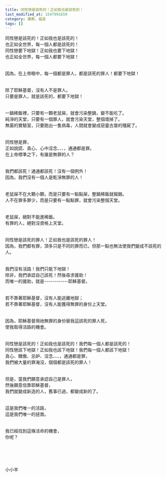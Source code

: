 ```yaml
---
title: 同性戀是該死的！正如我也是該死的！
last_modified_at: 1547991659
category: 護教、福音
tags: []
---
```


同性戀是該死的！正如我也是該死的！<br>也正如全世界，每一個人都是該死的！<br><!--more-->同性戀要下地獄！正如我也要下地獄！<br>也正如全世界，每一個人都要下地獄！<br><br><br>因為，在上帝眼中，每一個都是罪人，都是該死的罪人！都要下地獄！<br><br><br>除了耶穌基督，沒有人不是罪人。<br>只要是罪人，就是該死的，都要下地獄！<br><br><br>一鍋稀飯裡，只要有一顆老鼠屎，就會污染整鍋，變不能吃了。<br>純淨的天堂，只要有一個罪人，就會污染天堂，整個壞掉了。<br>無菌的實驗室，只要跑出一隻病毒，人間就會變成惡靈古堡的殭屍了。<br><br><br>同性戀是罪，<br>正如說謊、貪心、心中淫念、、、，通通都是罪。<br>在上帝標準之下，有誰是無罪的人？<br><br><br>我們都該死！通通都該死！沒有一個例外！<br>因為，我們沒有一個人是乾淨無罪的人！<br><br><br>老鼠屎不在大顆小顆，而是只要有一點點屎，整鍋稀飯就報銷。<br>人不在罪多罪少，而是只要有一點點罪，就會污染整個天堂。<br><br><br>老鼠屎，絕對不能進稀飯。<br>有罪的人，絕對沒資格上天堂。<br><br><br>同性戀是該死的罪人！正如我也是該死的罪人！<br>因為，我們都有罪，頂多只是不同的罪而已，但那一點也無法使我們變成不該死的人。<br><br><br>我們沒有活路！我們只能下地獄！<br>除非，我們承認自己該死！然後尋求援助！<br>而唯一的援助，就是------------耶穌基督。<br><br><br>若不靠著耶穌基督，沒有人能逃離地獄；<br>若不靠著耶穌基督，沒有人能獲得無罪的身份上天堂。<br><br><br>因為，耶穌基督用祂無罪的身份替我這該死的罪人死，<br>使我取得活路的機會。<br><br><br>同性戀是該死的！正如我也是該死的！我們每一個人都是該死的！<br>同性戀該下地獄！正如我也該下地獄！我們每一個人都該下地獄！<br>貪心、驕傲、忌妒、淫念、、、，通通都是罪，<br>我們被大量的罪淹沒，個個都是該死的罪人！<br><br><br>但是，當我們願意承認自己是罪人，<br>然後願意信靠耶穌基督，<br>我們就變成新造的人，舊事已過，都變成新的了。<br><br><br>這是我們唯一的活路，<br>這是我們唯一的拯救。<br><br><br>我已經找到這條活命的機會，<br>你呢？<br><br><br><br><br><br>小小羊<br><br><br><br><br>
